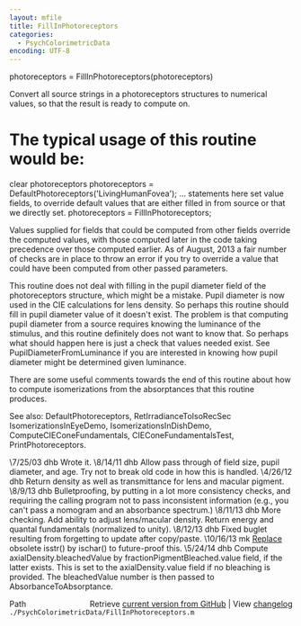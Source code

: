 ```yaml
---
layout: mfile
title: FillInPhotoreceptors
categories:
  - PsychColorimetricData
encoding: UTF-8
---
```


photoreceptors = FillInPhotoreceptors(photoreceptors)

Convert all source strings in a photoreceptors structures
to numerical values, so that the result is ready to compute
on.

# The typical usage of this routine would be:

  clear photoreceptors
  photoreceptors = DefaultPhotoreceptors('LivingHumanFovea');
  ... statements here set value fields, to override default values
      that are either filled in from source or that we directly set.
  photoreceptors = FillInPhotoreceptors;

Values supplied for fields that could be computed from other fields
override the computed values, with those computed later in the code
taking precedence over those computed earlier.  As of August, 2013
a fair number of checks are in place to throw an error if you
try to override a value that could have been computed from other passed
parameters.

This routine does not deal with filling in the pupil diameter field of the photoreceptors
structure, which might be a mistake.  Pupil diameter is now used in the CIE calculations
for lens density.  So perhaps this routine should fill in pupil diameter value of it
doesn't exist. The problem is that computing pupil diameter from a source requires
knowing the luminance of the stimulus, and this routine definitely does not want
to know that.  So perhaps what should happen here is just a check that values needed
exist.  See PupilDiameterFromLuminance if you are interested in knowing how pupil
diameter might be determined given luminance.

There are some useful comments towards the end of this routine about how to compute
isomerizations from the absorptances that this routine produces.

See also: DefaultPhotoreceptors, RetIrradianceToIsoRecSec
  IsomerizationsInEyeDemo, IsomerizationsInDishDemo, ComputeCIEConeFundamentals,
  CIEConeFundamentalsTest, PrintPhotoreceptors.

\7/25/03  dhb  Wrote it.
\8/14/11  dhb  Allow pass through of field size, pupil diameter, and age.
              Try not to break old code in how this is handled.
\4/26/12  dhb  Return density as well as transmittance for lens and macular pigment.
\8/9/13   dhb  Bulletproofing, by putting in a lot more consistency checks, and requiring
              the calling program not to pass inconsistent information (e.g., you can't pass
              a nomogram and an absorbance spectrum.)
\8/11/13  dhb  More checking.  Add ability to adjust lens/macular density.  Return energy and quantal fundamentals (normalized to unity).
\8/12/13  dhb  Fixed buglet resulting from forgetting to update after copy/paste.
\10/16/13  mk  [Replace](/docs/Replace) obsolete isstr() by ischar() to future-proof this.
\5/24/14  dhb  Compute axialDensity.bleachedValue by fractionPigmentBleached.value field, if the latter exists.
              This is set to the axialDensity.value field if no bleaching is provided.  The bleachedValue number is
              then passed to AbsorbanceToAbsorptance.


<div class="code_header" style="text-align:right;">
  <span style="float:left;">Path&nbsp;&nbsp;</span> <span class="counter">Retrieve <a href=
  "https://raw.github.com/Psychtoolbox-3/Psychtoolbox-3/beta/./PsychColorimetricData/FillInPhotoreceptors.m">current version from GitHub</a> | View <a href=
  "https://github.com/Psychtoolbox-3/Psychtoolbox-3/commits/beta/./PsychColorimetricData/FillInPhotoreceptors.m">changelog</a></span>
</div>
<div class="code">
  <code>./PsychColorimetricData/FillInPhotoreceptors.m</code>
</div>
